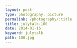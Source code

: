 ```yaml
---
layout: post
type: photography, picture
permalink: /photography/:title
title: julytalk-100
date: 2014-01-16
keyword: julytalk
path: 100.jpg
---
```




